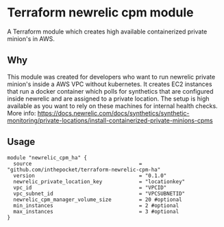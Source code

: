 # Terraform newrelic cpm module

A Terraform module which creates high available containerized private minion's in AWS.


## Why

This module was created for developers who want to run newrelic private minion's inside a AWS VPC without kubernetes.
It creates EC2 instances that run a docker container which polls for synthetics that are configured inside newrelic and are assigned to a private location.
The setup is high available as you want to rely on these machines for internal health checks.
More info: https://docs.newrelic.com/docs/synthetics/synthetic-monitoring/private-locations/install-containerized-private-minions-cpms

## Usage

```hcl
module "newrelic_cpm_ha" {
  source                                   = "github.com/inthepocket/terraform-newrelic-cpm-ha"
  version                                  = "0.1.0"
  newrelic_private_location_key            = "locationkey"
  vpc_id                                   = "VPCID"
  vpc_subnet_id                            = "VPCSUBNETID"
  newrelic_cpm_manager_volume_size         = 20 #optional
  min_instances                            = 2 #optional
  max_instances                            = 3 #optional
}
```
